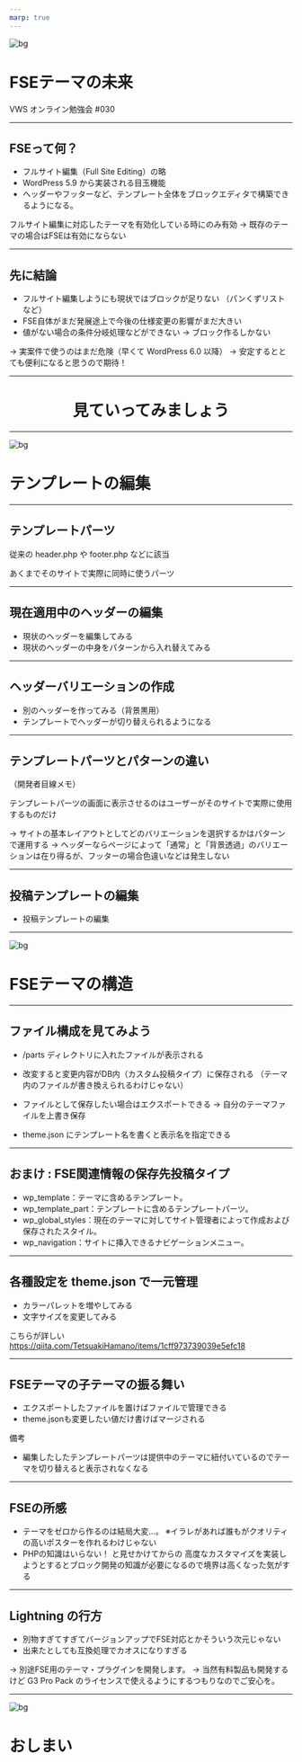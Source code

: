 ```yaml
---
marp: true
---
```

<!-- 
theme: vk-slide
size: 16:9
paginate: true
style: |
_paginate: false 
-->
<!-- _class: title -->
<!-- Scoped style -->



<!-- _class: title -->
![bg](themes/vk-slide/images/vws_title_01_red.svg)

# FSEテーマの未来

VWS オンライン勉強会 #030

---

## FSEって何？

* フルサイト編集（Full Site Editing）の略
* WordPress 5.9 から実装される目玉機能
* ヘッダーやフッターなど、テンプレート全体をブロックエディタで構築できるようになる。

フルサイト編集に対応したテーマを有効化している時にのみ有効
→ 既存のテーマの場合はFSEは有効にならない

---

## 先に結論

* フルサイト編集しようにも現状ではブロックが足りない
（パンくずリストなど）
* FSE自体がまだ発展途上で今後の仕様変更の影響がまだ大きい
* 値がない場合の条件分岐処理などができない
 -> ブロック作るしかない

-> 実案件で使うのはまだ危険（早くて WordPress 6.0 以降）
-> 安定するととても便利になると思うので期待！

---

# <center>見ていってみましょう</center>

---

<!-- _class: title-chapter  -->
<!-- _paginate: false  -->
![bg](themes/vk-slide/images/vws_title_01_lightgray.svg)

# テンプレートの編集

---

## テンプレートパーツ

従来の header.php や footer.php などに該当

あくまでそのサイトで実際に同時に使うパーツ

---

## 現在適用中のヘッダーの編集

* 現状のヘッダーを編集してみる
* 現状のヘッダーの中身をパターンから入れ替えてみる

---

## ヘッダーバリエーションの作成

* 別のヘッダーを作ってみる（背景黒用）
* テンプレートでヘッダーが切り替えられるようになる

---

## テンプレートパーツとパターンの違い

（開発者目線メモ）

テンプレートパーツの画面に表示させるのはユーザーがそのサイトで実際に使用するものだけ

→ サイトの基本レイアウトとしてどのバリエーションを選択するかはパターンで運用する
→ ヘッダーならページによって「通常」と「背景透過」のバリエーションは在り得るが、フッターの場合色違いなどは発生しない

---

## 投稿テンプレートの編集

* 投稿テンプレートの編集

---

<!-- _class: title-chapter  -->
<!-- _paginate: false  -->
![bg](themes/vk-slide/images/vws_title_01_lightgray.svg)


# FSEテーマの構造

---

## ファイル構成を見てみよう

* /parts ディレクトリに入れたファイルが表示される
* 改変すると変更内容がDB内（カスタム投稿タイプ）に保存される
（テーマ内のファイルが書き換えられるわけじゃない）
* ファイルとして保存したい場合はエクスポートできる
→ 自分のテーマファイルを上書き保存

* theme.json にテンプレート名を書くと表示名を指定できる

---

## おまけ : FSE関連情報の保存先投稿タイプ

* wp_template：テーマに含めるテンプレート。
* wp_template_part：テンプレートに含めるテンプレートパーツ。
* wp_global_styles：現在のテーマに対してサイト管理者によって作成および保存されたスタイル。
* wp_navigation：サイトに挿入できるナビゲーションメニュー。

---

## 各種設定を theme.json で一元管理

* カラーパレットを増やしてみる
* 文字サイズを変更してみる

こちらが詳しい
https://qiita.com/TetsuakiHamano/items/1cff973739039e5efc18

---

## FSEテーマの子テーマの振る舞い

* エクスポートしたファイルを置けばファイルで管理できる
* theme.jsonも変更したい値だけ書けばマージされる

備考

* 編集したしたテンプレートパーツは提供中のテーマに紐付いているのでテーマを切り替えると表示されなくなる

---

## FSEの所感

* テーマをゼロから作るのは結局大変...。
※イラレがあれば誰もがクオリティの高いポスターを作れるわけじゃない
* PHPの知識はいらない！ と見せかけてからの
高度なカスタマイズを実装しようとするとブロック開発の知識が必要になるので境界は高くなった気がする

---

## Lightning の行方

* 別物すぎてすぎてバージョンアップでFSE対応とかそういう次元じゃない
* 出来たとしても互換処理でカオスになりすぎる

→ 別途FSE用のテーマ・プラグインを開発します。
→ 当然有料製品も開発するけど G3 Pro Pack のライセンスで使えるようにするつもりなのでご安心を。

---

<!-- _class: title -->
<!-- _paginate: false  -->
![bg](themes/vk-slide/images/vws_title_01_red.svg)

# おしまい

